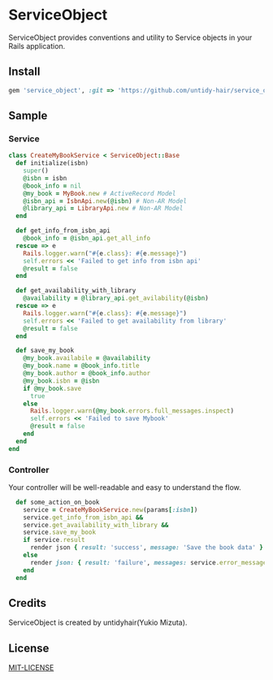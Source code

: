 # ServiceObject

ServiceObject provides conventions and utility to Service objects in your Rails
application.

## Install
```ruby
gem 'service_object', :git => 'https://github.com/untidy-hair/service_object.git'
```

## Sample

### Service
```ruby
class CreateMyBookService < ServiceObject::Base
  def initialize(isbn)
    super()
    @isbn = isbn
    @book_info = nil
    @my_book = MyBook.new # ActiveRecord Model
    @isbn_api = IsbnApi.new(@isbn) # Non-AR Model
    @library_api = LibraryApi.new # Non-AR Model
  end

  def get_info_from_isbn_api
    @book_info = @isbn_api.get_all_info
  rescue => e
    Rails.logger.warn("#{e.class}: #{e.message}")
    self.errors << 'Failed to get info from isbn api'
    @result = false
  end

  def get_availability_with_library
    @availability = @library_api.get_avilability(@isbn)
  rescue => e
    Rails.logger.warn("#{e.class}: #{e.message}")
    self.errors << 'Failed to get availability from library'
    @result = false
  end

  def save_my_book
    @my_book.availabile = @availability
    @my_book.name = @book_info.title
    @my_book.author = @book_info.author
    @my_book.isbn = @isbn
    if @my_book.save
      true
    else
      Rails.logger.warn(@my_book.errors.full_messages.inspect)
      self.errors << 'Failed to save Mybook'
      @result = false
    end
  end
end
```

### Controller
Your controller will be well-readable and easy to understand the flow.

```ruby
  def some_action_on_book
    service = CreateMyBookService.new(params[:isbn])
    service.get_info_from_isbn_api &&
    service.get_availability_with_library &&
    service.save_my_book
    if service.result
      render json { result: 'success', message: 'Save the book data' }
    else
      render json: { result: 'failure', messages: service.error_messages }
    end
  end
```

## Credits

ServiceObject is created by untidyhair(Yukio Mizuta).

## License

[MIT-LICENSE](MIT-LICENSE)
